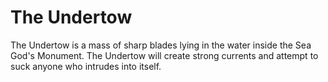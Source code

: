 # The Undertow

The Undertow is a mass of sharp blades lying in the water inside the Sea God's Monument. The Undertow will create strong currents and attempt to suck anyone who intrudes into itself.
